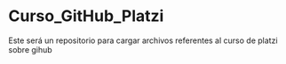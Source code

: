 # Curso_GitHub_Platzi
Este será un repositorio para cargar archivos referentes al curso de platzi sobre gihub
